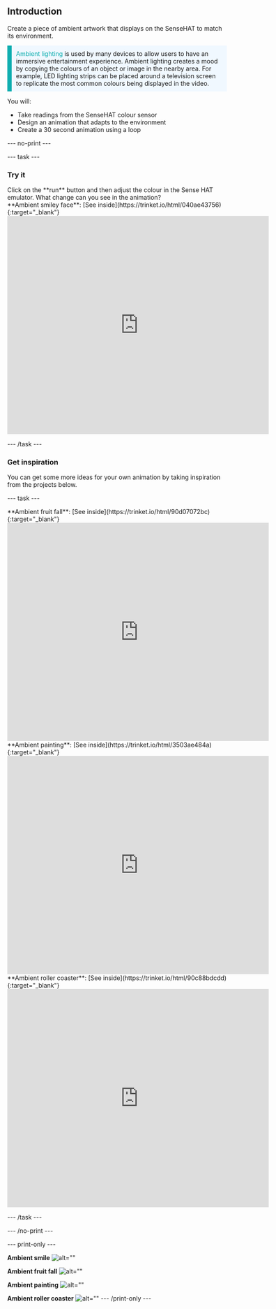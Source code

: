 ## Introduction

Create a piece of ambient artwork that displays on the SenseHAT to match its environment. 

<p style="border-left: solid; border-width:10px; border-color: #0faeb0; background-color: aliceblue; padding: 10px;">
<span style="color: #0faeb0">Ambient lighting</span> is used by many devices to allow users to have an immersive entertainment experience. Ambient lighting creates a mood by copying the colours of an object or image in the nearby area. For example, LED lighting strips can be placed around a television screen to replicate the most common colours being displayed in the video.
</p>

You will:

+ Take readings from the SenseHAT colour sensor
+ Design an animation that adapts to the environment
+ Create a 30 second animation using a loop 

--- no-print ---

--- task ---

### Try it
<div style="display: flex; flex-wrap: wrap">
<div style="flex-basis: 175px; flex-grow: 1">  
Click on the **run** button and then adjust the colour in the Sense HAT emulator. What change can you see in the animation? 
</div>
<div>
**Ambient smiley face**: [See inside](https://trinket.io/html/040ae43756){:target="_blank"}

<iframe src="https://trinket.io/embed/python/040ae43756?outputOnly=true&runOption=run" width="600" height="500" frameborder="0" marginwidth="0" marginheight="0" allowfullscreen></iframe>
</div>
</div>

--- /task ---

### Get inspiration 

You can get some more ideas for your own animation by taking inspiration from the projects below. 

--- task ---

<div>
**Ambient fruit fall**: [See inside](https://trinket.io/html/90d07072bc){:target="_blank"}

<iframe src="https://trinket.io/embed/python/90d07072bc?outputOnly=true&runOption=run" width="600" height="500" frameborder="0" marginwidth="0" marginheight="0" allowfullscreen></iframe>
</div>

<div>
**Ambient painting**: [See inside](https://trinket.io/html/3503ae484a){:target="_blank"}

<iframe src="https://trinket.io/embed/python/3503ae484a?outputOnly=true&runOption=run" width="600" height="500" frameborder="0" marginwidth="0" marginheight="0" allowfullscreen></iframe>
</div>

<div>
**Ambient roller coaster**: [See inside](https://trinket.io/html/90c88bdcdd){:target="_blank"}

<iframe src="https://trinket.io/embed/python/90c88bdcdd?outputOnly=true&runOption=run" width="600" height="500" frameborder="0" marginwidth="0" marginheight="0" allowfullscreen></iframe>
</div>

--- /task ---

--- /no-print ---

--- print-only ---

**Ambient smile**
![alt=""](images/ambient-smile.PNG)

**Ambient fruit fall**
![alt=""](images/ambient-fruit-fall.PNG)

**Ambient painting**
![alt=""](images/ambient-painting.PNG)

**Ambient roller coaster**
![alt=""](images/ambient-coaster.PNG)
--- /print-only ---


